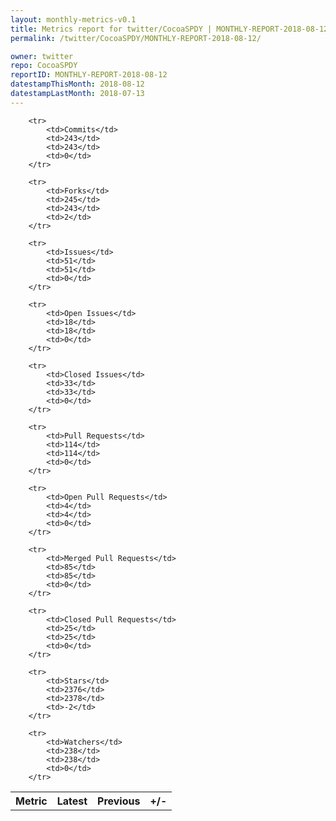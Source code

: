 ```yaml
---
layout: monthly-metrics-v0.1
title: Metrics report for twitter/CocoaSPDY | MONTHLY-REPORT-2018-08-12 | 2018-08-12
permalink: /twitter/CocoaSPDY/MONTHLY-REPORT-2018-08-12/

owner: twitter
repo: CocoaSPDY
reportID: MONTHLY-REPORT-2018-08-12
datestampThisMonth: 2018-08-12
datestampLastMonth: 2018-07-13
---
```



<table style="width: 100%;">
    <tr>
        <th>Metric</th>
        <th>Latest</th>
        <th>Previous</th>
        <th>+/-</th>
    </tr>

        <tr>
            <td>Commits</td>
            <td>243</td>
            <td>243</td>
            <td>0</td>
        </tr>
        
        <tr>
            <td>Forks</td>
            <td>245</td>
            <td>243</td>
            <td>2</td>
        </tr>
        
        <tr>
            <td>Issues</td>
            <td>51</td>
            <td>51</td>
            <td>0</td>
        </tr>
        
        <tr>
            <td>Open Issues</td>
            <td>18</td>
            <td>18</td>
            <td>0</td>
        </tr>
        
        <tr>
            <td>Closed Issues</td>
            <td>33</td>
            <td>33</td>
            <td>0</td>
        </tr>
        
        <tr>
            <td>Pull Requests</td>
            <td>114</td>
            <td>114</td>
            <td>0</td>
        </tr>
        
        <tr>
            <td>Open Pull Requests</td>
            <td>4</td>
            <td>4</td>
            <td>0</td>
        </tr>
        
        <tr>
            <td>Merged Pull Requests</td>
            <td>85</td>
            <td>85</td>
            <td>0</td>
        </tr>
        
        <tr>
            <td>Closed Pull Requests</td>
            <td>25</td>
            <td>25</td>
            <td>0</td>
        </tr>
        
        <tr>
            <td>Stars</td>
            <td>2376</td>
            <td>2378</td>
            <td>-2</td>
        </tr>
        
        <tr>
            <td>Watchers</td>
            <td>238</td>
            <td>238</td>
            <td>0</td>
        </tr>
        
</table>
